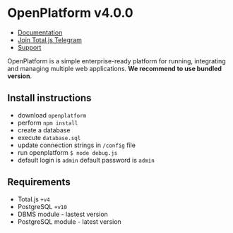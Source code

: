 # OpenPlatform v4.0.0

- [Documentation](https://docs.totaljs.com)
- [Join Total.js Telegram](https://t.me/totaljs)
- [Support](https://www.totaljs.com/support/)

OpenPlatform is a simple enterprise-ready platform for running, integrating and managing multiple web applications. __We recommend to use bundled version__.

## Install instructions

- download `openplatform`
- perform `npm install`
- create a database
- execute `database.sql`
- update connection strings in `/config` file
- run openplatform `$ node debug.js`
- default login is `admin` default password is `admin`

## Requirements

- Total.js `+v4`
- PostgreSQL `+v10`
- DBMS module - lastest version
- PostgreSQL module - latest version

[license-image]: https://img.shields.io/badge/license-MIT-blue.svg?style=flat
[license-url]: license.txt
